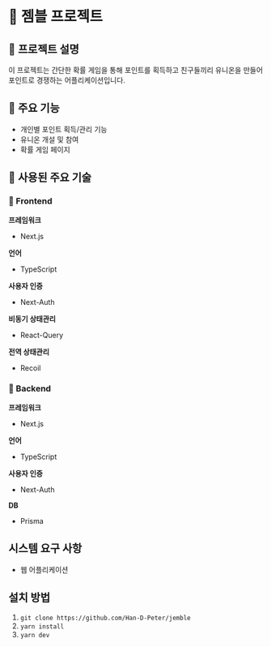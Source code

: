 # :tada: 젬블 프로젝트

## :bookmark: 프로젝트 설명
이 프로젝트는 간단한 확률 게임을 통해 포인트를 획득하고 친구들끼리 유니온을 만들어 포인트로 경쟁하는 어플리케이션입니다.

## :bookmark: 주요 기능
- 개인별 포인트 획득/관리 기능
- 유니온 개설 및 참여
- 확률 게임 페이지

## :bookmark: 사용된 주요 기술
### :hammer: Frontend
**프레임워크**
- Next.js

**언어**
- TypeScript

**사용자 인증**
- Next-Auth

**비동기 상태관리**
- React-Query

**전역 상태관리**
- Recoil

### :hammer: Backend
**프레임워크**
- Next.js

**언어**
- TypeScript

**사용자 인증**
- Next-Auth

**DB**
- Prisma

## 시스템 요구 사항
- 웹 어플리케이션

## 설치 방법
1. `git clone https://github.com/Han-D-Peter/jemble`
2. `yarn install`
3. `yarn dev`


